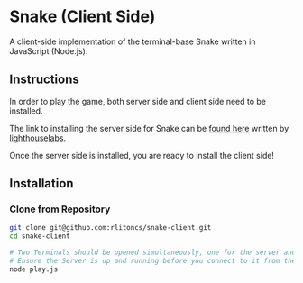 # Snake (Client Side)
A client-side implementation of the terminal-base Snake written in JavaScript (Node.js).


## Instructions
In order to play the game, both server side and client side need to be installed.

The link to installing the server side for Snake can be [found here](https://github.com/lighthouse-labs/snek-multiplayer) written by [lighthouselabs](https://github.com/lighthouse-labs/snek-multiplayer).

Once the server side is installed, you are ready to install the client side!

## Installation
### Clone from Repository
```bash
git clone git@github.com:rlitoncs/snake-client.git
cd snake-client

# Two Terminals should be opened simultaneously, one for the server and one for the client.
# Ensure the Server is up and running before you connect to it from the client side
node play.js
```




